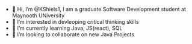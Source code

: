 - 👋 Hi, I’m @KShiels1, I am a graduate Software Development student at Maynooth UNiversity
- 👀 I’m interested in devleoping critical thinking skills
- 🌱 I’m currently learning Java, JS(react), SQL
- 💞️ I’m looking to collaborate on new Java Projects 



